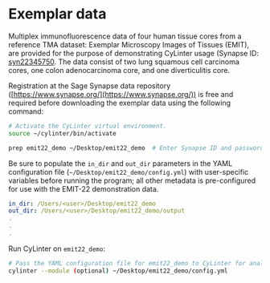 # Exemplar data

Multiplex immunofluorescence data of four human tissue cores from a reference TMA dataset: Exemplar Microscopy Images of Tissues (EMIT), are provided for the purpose of demonstrating CyLinter usage (Synapse ID: [syn22345750](https://www.synapse.org/#!Synapse:syn22345750). The data consist of two lung squamous cell carcinoma cores, one colon adenocarcinoma core, and one diverticulitis core.

Registration at the Sage Synapse data repository ([https://www.synapse.org/](https://www.synapse.org/)) is free and required before downloading the exemplar data using the following command:

``` bash
# Activate the CyLinter virtual environment.
source ~/cylinter/bin/activate

prep emit22_demo ~/Desktop/emit22_demo  # Enter Synapse ID and password when prompted.
```

Be sure to populate the `in_dir` and `out_dir` parameters in the YAML configuration file (`~/Desktop/emit22_demo/config.yml`) with user-specific variables before running the program; all other metadata is pre-configured for use with the EMIT-22 demonstration data.

```yaml
in_dir: /Users/<user>/Desktop/emit22_demo
out_dir: /Users/<user>/Desktop/emit22_demo/output
.
.
.
```

Run CyLinter on `emit22_demo`:

``` bash
# Pass the YAML configuration file for emit22_demo to CyLinter for analysis
cylinter --module (optional) ~/Desktop/emit22_demo/config.yml  
```
